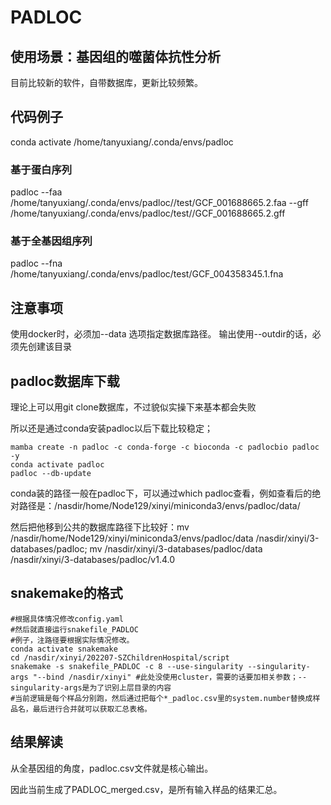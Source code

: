 # PADLOC

## 使用场景：基因组的噬菌体抗性分析
目前比较新的软件，自带数据库，更新比较频繁。

## 代码例子
conda activate /home/tanyuxiang/.conda/envs/padloc

### 基于蛋白序列
padloc --faa /home/tanyuxiang/.conda/envs/padloc//test/GCF_001688665.2.faa --gff /home/tanyuxiang/.conda/envs/padloc/test//GCF_001688665.2.gff

### 基于全基因组序列
padloc --fna /home/tanyuxiang/.conda/envs/padloc/test/GCF_004358345.1.fna

## 注意事项
使用docker时，必须加--data 选项指定数据库路径。
输出使用--outdir的话，必须先创建该目录

## padloc数据库下载
理论上可以用git clone数据库，不过貌似实操下来基本都会失败

所以还是通过conda安装padloc以后下载比较稳定；

```
mamba create -n padloc -c conda-forge -c bioconda -c padlocbio padloc -y
conda activate padloc
padloc --db-update
```

conda装的路径一般在padloc下，可以通过which padloc查看，例如查看后的绝对路径是：/nasdir/home/Node129/xinyi/miniconda3/envs/padloc/data/

然后把他移到公共的数据库路径下比较好：mv /nasdir/home/Node129/xinyi/miniconda3/envs/padloc/data /nasdir/xinyi/3-databases/padloc; mv /nasdir/xinyi/3-databases/padloc/data /nasdir/xinyi/3-databases/padloc/v1.4.0 

## snakemake的格式
```
#根据具体情况修改config.yaml
#然后就直接运行snakefile_PADLOC
#例子，注路径要根据实际情况修改。
conda activate snakemake
cd /nasdir/xinyi/202207-SZChildrenHospital/script
snakemake -s snakefile_PADLOC -c 8 --use-singularity --singularity-args "--bind /nasdir/xinyi" #此处没使用cluster，需要的话要加相关参数；--singularity-args是为了识别上层目录的内容
#当前逻辑是每个样品分别跑，然后通过把每个*_padloc.csv里的system.number替换成样品名，最后进行合并就可以获取汇总表格。
```

## 结果解读
从全基因组的角度，padloc.csv文件就是核心输出。

因此当前生成了PADLOC_merged.csv，是所有输入样品的结果汇总。
